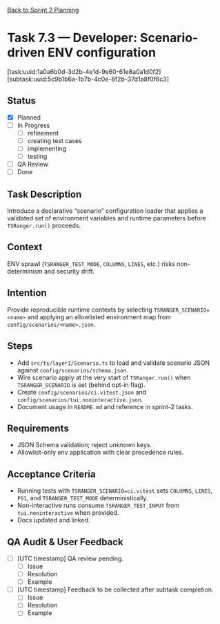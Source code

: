 [Back to Sprint 2 Planning](./planning.md)

# Task 7.3 — Developer: Scenario-driven ENV configuration
[task:uuid:1a0a6b0d-3d2b-4e1d-9e60-61e8a0a1d0f2]
[subtask:uuid:5c9b1b6a-1b7b-4c0e-8f2b-37d1a8f0f6c3]

## Status
- [x] Planned
- [ ] In Progress
  - [ ] refinement
  - [ ] creating test cases
  - [ ] implementing
  - [ ] testing
- [ ] QA Review
- [ ] Done

## Task Description
Introduce a declarative “scenario” configuration loader that applies a validated set of environment variables and runtime parameters before `TSRanger.run()` proceeds.

## Context
ENV sprawl (`TSRANGER_TEST_MODE`, `COLUMNS`, `LINES`, etc.) risks non-determinism and security drift.

## Intention
Provide reproducible runtime contexts by selecting `TSRANGER_SCENARIO=<name>` and applying an allowlisted environment map from `config/scenarios/<name>.json`.

## Steps
- Add `src/ts/layer1/Scenario.ts` to load and validate scenario JSON against `config/scenarios/schema.json`.
- Wire scenario apply at the very start of `TSRanger.run()` when `TSRANGER_SCENARIO` is set (behind opt-in flag).
- Create `config/scenarios/ci.vitest.json` and `config/scenarios/tui.noninteractive.json`.
- Document usage in `README.md` and reference in sprint-2 tasks.

## Requirements
- JSON Schema validation; reject unknown keys.
- Allowlist-only env application with clear precedence rules.

## Acceptance Criteria
- Running tests with `TSRANGER_SCENARIO=ci.vitest` sets `COLUMNS`, `LINES`, `PS1`, and `TSRANGER_TEST_MODE` deterministically.
- Non-interactive runs consume `TSRANGER_TEST_INPUT` from `tui.noninteractive` when provided.
- Docs updated and linked.

## QA Audit & User Feedback
- [ ] [UTC timestamp] QA review pending.
  - [ ] Issue
  - [ ] Resolution
  - [ ] Example
- [ ] [UTC timestamp] Feedback to be collected after subtask completion.
  - [ ] Issue
  - [ ] Resolution
  - [ ] Example
